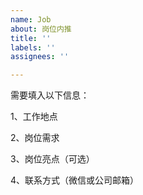 ```yaml
---
name: Job
about: 岗位内推
title: ''
labels: ''
assignees: ''

---
```


需要填入以下信息：

1、工作地点

2、岗位需求

3、岗位亮点（可选）

4、联系方式（微信或公司邮箱）
